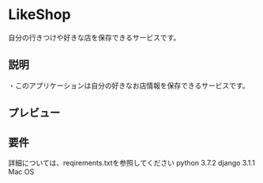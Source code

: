 # LikeShop
自分の行きつけや好きな店を保存できるサービスです。

## 説明
・このアプリケーションは自分の好きなお店情報を保存できるサービスです。

## プレビュー

## 要件
詳細については、reqirements.txtを参照してください
python 3.7.2
django 3.1.1
Mac OS 

